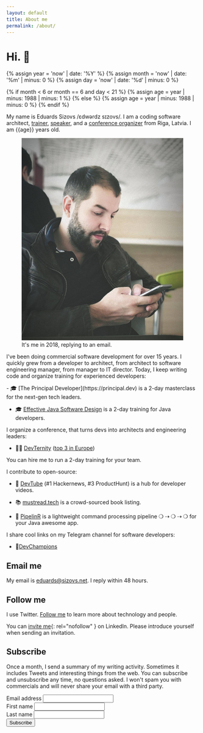 ```yaml
---
layout: default
title: About me
permalink: /about/
---
```


# Hi. 👋

{% assign year = 'now' | date: '%Y' %}
{% assign month = 'now' | date: '%m' | minus: 0 %}
{% assign day = 'now' | date: '%d' | minus: 0 %}

{% if month < 6 or month == 6 and day < 21 %}
{% assign age = year | minus: 1988 | minus: 1 %}
{% else %}
{% assign age = year | minus: 1988 | minus: 0 %}
{% endif %}

My name is Eduards Sizovs  /ɛdwərdz sɪzovs/. I am a coding software architect, [trainer](https://principal.dev), [speaker](https://dev.tube/@eduardsi), and a [conference organizer](https://devternity.com) from <span class="flag-icon flag-icon-squared flag-icon-lv"></span> Riga, Latvia. I am {{age}} years old.
<figure>
<img src="/images/about.jpg">
<figcaption>It's me in 2018, replying to an email.</figcaption>
</figure>

I've been doing commercial software development for over 15 years. I quickly grew from a developer to architect, from architect to software engineering manager, from manager to IT director. Today, I keep writing code and organize training for experienced developers:

<div id="training"></div>
- 🎓 [The Principal Developer](https://principal.dev) is a 2-day masterclass for the next-gen tech leaders.

- 🎓 [Effective Java Software Design](https://devchampions.com/training/effective-java-software-design/) is a 2-day training for Java developers.

I organize a conference, that turns devs into architects and engineering leaders:

- 👨‍💻 [DevTernity](https://devternity.com) ([top 3 in Europe](https://itconference.top))

You can hire me to run a 2-day training for your team.

I contribute to open-source:

- 🍿 [DevTube](https://dev.tube) (#1 Hackernews, #3 ProductHunt) is a hub for developer videos.

- 📚 [mustread.tech](https://mustread.tech) is a crowd-sourced book listing.

- 🚀 [PipelinR](https://github.com/sizovs/pipelinr) is a lightweight command processing pipeline ❍ ⇢ ❍ ⇢ ❍ for your Java awesome app.

I share cool links on my Telegram channel for software developers:

- 💬[DevChampions](http://t.me/devchampions)

## Email me

My email is [eduards@sizovs.net](mailto:eduards@sizovs.net). I reply within 48 hours.

## Follow me
I use Twitter. <a href="https://twitter.com/intent/follow?screen_name=eduardsi" target="_blank">Follow me</a> to learn more about technology and people.

You can [invite me](https://www.linkedin.com/in/eduardsi){: rel="nofollow" } on LinkedIn. Please introduce yourself when sending an invitation.

## Subscribe
Once a month, I send a summary of my writing activity. Sometimes it includes Tweets and interesting things from the web. You can subscribe and unsubscribe any time, no questions asked. I won't spam you with commercials and will never share your email with a third party.

<div id="subscribeForm">
  <form action="https://www.getrevue.co/profile/sizovs/add_subscriber" method="post" id="revue-form" name="revue-form"  target="_blank">
  <div class="form-group">
    <label for="member_email">Email address</label>
    <input class="revue-form-field" type="email" name="member[email]" id="member_email" required>
  </div>
  <div class="form-group">
    <label for="member_first_name">First name</label>
    <input class="revue-form-field" type="text" name="member[first_name]" id="member_first_name" required>
  </div>
  <div class="form-group">
    <label for="member_last_name">Last name</label>
    <input class="revue-form-field" type="text" name="member[last_name]" id="member_last_name" required>
  </div>
  <div class="form-group">
    <input type="submit" value="Subscribe" name="member[subscribe]" id="member_submit">
  </div>
  </form>
</div>
